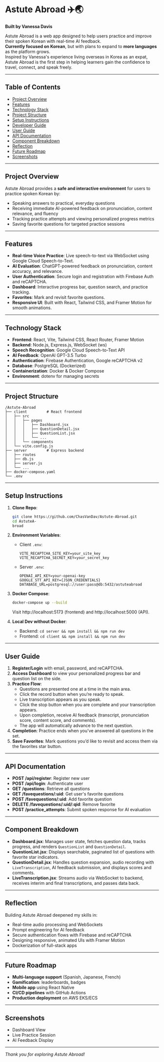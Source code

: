 # Astute Abroad ✈️🌏

**Built by Vanessa Davis**

Astute Abroad is a web app designed to help users practice and improve their spoken Korean with real-time AI feedback.  
**Currently focused on Korean**, but with plans to expand to **more languages** as the platform grows.  
Inspired by Vanessa\'s experience living overseas in Korea as an expat, Astute Abroad is the first step in helping learners gain the confidence to travel, connect, and speak freely.

---

## Table of Contents

- [Project Overview](#project-overview)
- [Features](#features)
- [Technology Stack](#technology-stack)
- [Project Structure](#project-structure)
- [Setup Instructions](#setup-instructions)
- [Developer Guide](#developer-guide)
- [User Guide](#user-guide)
- [API Documentation](#api-documentation)
- [Component Breakdown](#component-breakdown)
- [Reflection](#reflection)
- [Future Roadmap](#future-roadmap)
- [Screenshots](#screenshots)

---

## Project Overview

Astute Abroad provides a **safe and interactive environment** for users to practice spoken Korean by:

- Speaking answers to practical, everyday questions
- Receiving immediate AI-powered feedback on pronunciation, content relevance, and fluency
- Tracking practice attempts and viewing personalized progress metrics
- Saving favorite questions for targeted practice sessions

---

## Features

- **Real-time Voice Practice**: Live speech-to-text via WebSocket using Google Cloud Speech-to-Text.
- **AI Evaluation**: ChatGPT-powered feedback on pronunciation, content accuracy, and relevance.
- **User Authentication**: Secure login and registration with Firebase Auth and reCAPTCHA.
- **Dashboard**: Interactive progress bar, question search, and practice tracking.
- **Favorites**: Mark and revisit favorite questions.
- **Responsive UI**: Built with React, Tailwind CSS, and Framer Motion for smooth animations.

---

## Technology Stack

- **Frontend**: React, Vite, Tailwind CSS, React Router, Framer Motion
- **Backend**: Node.js, Express.js, WebSocket (ws)
- **Speech Recognition**: Google Cloud Speech-to-Text API
- **AI Feedback**: OpenAI GPT-3.5 Turbo
- **Authentication**: Firebase Authentication, Google reCAPTCHA v2
- **Database**: PostgreSQL (Dockerized)
- **Containerization**: Docker & Docker Compose
- **Environment**: dotenv for managing secrets

---

## Project Structure

```
/Astute-Abroad
├── client         # React frontend
│   ├── src
│   │   ├── pages
│   │   │   ├── Dashboard.jsx
│   │   │   ├── QuestionDetail.jsx
│   │   │   ├── QuestionList.jsx
│   │   │   └── ...
│   │   └── components
│   └── vite.config.js
├── server         # Express backend
│   ├── routes
│   ├── db.js
│   ├── server.js
│   └── ...
├── docker-compose.yaml
└── .env
```

---

## Setup Instructions

1. **Clone Repo**:
   ```bash
   git clone https://github.com/ChasVanDav/Astute-Abroad.git
   cd AstuteA-
   broad
   ```
2. **Environment Variables**:
   - Client `.env`:
     ```env
     VITE_RECAPTCHA_SITE_KEY=your_site_key
     VITE_RECAPTCHA_SECRET_KEY=your_secret_key
     ```
   - Server `.env`:
     ```env
     OPENAI_API_KEY=your-openai-key
     GOOGLE_STT_API_KEY={JSON_CREDENTIALS}
     DATABASE_URL=postgresql://user:pass@db:5432/astuteabroad
     ```
3. **Docker Compose**:

   ```bash
   docker-compose up --build
   ```

   Visit http://localhost:5173 (frontend) and http://localhost:5000 (API).

4. **Local Dev without Docker**:
   - Backend: `cd server && npm install && npm run dev`
   - Frontend: `cd client && npm install && npm run dev`

---

## User Guide

1. **Register/Login** with email, password, and reCAPTCHA.
2. **Access Dashboard** to view your personalized progress bar and question list on the side.
3. **Practice Flow**:
   - Questions are presented one at a time in the main area.
   - Click the record button when you’re ready to speak.
   - Live transcription appears as you speak.
   - Click the stop button when you are complete and your transcription appears.
   - Upon completion, receive AI feedback (transcript, pronunciation score, content score, and comments).
   - The app will automatically advance to the next question.
4. **Completion**: Practice ends when you've answered all questions in the set.
5. **Save Favorites**: Mark questions you’d like to revisit and access them via the favorites star button.

---

## API Documentation

- **POST /api/register**: Register new user
- **POST /api/login**: Authenticate user
- **GET /questions**: Retrieve all questions
- **GET /favequestions/:uid**: Get user's favorite questions
- **POST /favequestions/:uid**: Add favorite question
- **DELETE /favequestions/:uid/:qid**: Remove favorite
- **POST /practice_attempts**: Submit spoken response for AI evaluation

---

## Component Breakdown

- **Dashboard.jsx**: Manages user state, fetches question data, tracks progress, and renders `QuestionList` and `QuestionDetail`.
- **QuestionList.jsx**: Displays searchable, paginated list of questions with favorite star indicators.
- **QuestionDetail.jsx**: Handles question expansion, audio recording with `LiveTranscription`, AI feedback submission, and displays scores and comments.
- **LiveTranscription.jsx**: Streams audio via WebSocket to backend, receives interim and final transcriptions, and passes data back.

---

## Reflection

Building Astute Abroad deepened my skills in:

- Real-time audio processing and WebSockets
- Prompt engineering for AI feedback
- Secure authentication flows with Firebase and reCAPTCHA
- Designing responsive, animated UIs with Framer Motion
- Dockerization of full-stack apps

---

## Future Roadmap

- **Multi-language support** (Spanish, Japanese, French)
- **Gamification**: leaderboards, badges
- **Mobile app** using React Native
- **CI/CD pipelines** with GitHub Actions
- **Production deployment** on AWS EKS/ECS

---

## Screenshots

- Dashboard View
- Live Practice Session
- AI Feedback Display

---

_Thank you for exploring Astute Abroad!_
